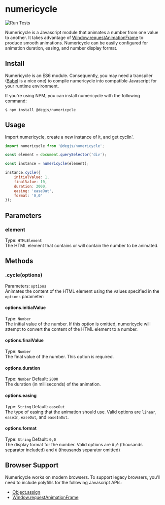 # numericycle
![Run Tests](https://github.com/DEGJS/numericycle/workflows/Run%20Tests/badge.svg)

Numericycle is a Javascript module that animates a number from one value to another. It takes advantage of [Window.requestAnimationFrame](https://developer.mozilla.org/en-US/docs/Web/API/window/requestAnimationFrame) to produce smooth animations. Numericycle can be easily configured for animation duration, easing, and number display format.

## Install
Numericycle is an ES6 module. Consequently, you may need a transpiler ([Babel](https://babeljs.io) is a nice one) to compile numericycle into compatible Javascript for your runtime environment.

If you're using NPM, you can install numericycle with the following command:

```
$ npm install @degjs/numericycle
```

## Usage
Import numericycle, create a new instance of it, and get cyclin'.
```js
import numericycle from '@degjs/numericycle';

const element = document.querySelector('div');

const instance = numericycle(element);

instance.cycle({
	initialValue: 1,
	finalValue: 10,
	duration: 2000,
	easing: 'easeOut',
	format: '0,0'
});

```


## Parameters

### element
Type: `HTMLElement`   
The HTML element that contains or will contain the number to be animated. 

## Methods

### .cycle(options)
Parameters: `options`   
Animates the content of the HTML element using the values specified in the `options` parameter:

#### options.initialValue
Type: `Number`   
The initial value of the number. If this option is omitted, numericycle will attempt to convert the content of the HTML element to a number.

#### options.finalValue
Type: `Number`   
The final value of the number. This option is required.

#### options.duration
Type: `Number` Default: `2000`   
The duration (in milliseconds) of the animation.

#### options.easing
Type: `String` Default: `easeOut`   
The type of easing that the animation should use. Valid options are `linear`, `easeIn`, `easeOut`, and `easeInOut`.

#### options.format
Type: `String` Default: `0,0`   
The display format for the number. Valid options are `0,0` (thousands separator included) and `0` (thousands separator omitted)

## Browser Support
Numericycle works on modern browsers. To support legacy browsers, you'll need to include polyfills for the following Javascript APIs:

+ [Object.assign](https://developer.mozilla.org/en-US/docs/Web/JavaScript/Reference/Global_Objects/Object/assign)
+ [Window.requestAnimationFrame](https://developer.mozilla.org/en-US/docs/Web/API/window/requestAnimationFrame)
